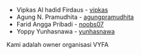 
- Vipkas Al hadid Firdaus - [vipkas](https://github.com/vipkas)
- Agung N. Pramudhita - [agungpramudhita](https://github.com/agungpramudhita)
- Farid Angga Pribadi - [noobs07](https://github.com/noobs07)
- Yoppy Yunhasnawa - [yunhasnawa](https://github.com/yunhasnawa)

Kami adalah owner organisasi VYFA
